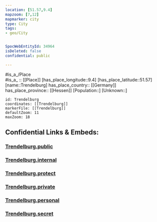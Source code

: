 ```yaml
---
location: [51.57,9.4] 
mapzoom: [7,12] 
mapmarker: city 
type: City
tags:
- geo/City


SpocWebEntityId: 34964
isDeleted: false
confidential: public

---
```

#is_a_/Place  
#is_a_ :: [[Place]] 
[has_place_longitude::9.4] 
[has_place_latitude::51.57] 
[name::Trendelburg] 
has_place_country:: [[Germany]]  
has_place_province:: [[Hessen]] 
[Population::] 
[Unknown::] 


```leaflet
id: Trendelburg
coordinates: [[Trendelburg]] 
markerFile: [[Trendelburg]] 
defaultZoom: 11 
maxZoom: 18
```


## Confidential Links & Embeds: 

### [Trendelburg.public](/_public/\Earth\Continent\Europe\Europe~Central\Germany\Germany~West\Hessen\counties~Hessen\Kassel-Kreis\cities~KasselTrendelburg.public.md) 

### [Trendelburg.internal](/_internal/\Earth\Continent\Europe\Europe~Central\Germany\Germany~West\Hessen\counties~Hessen\Kassel-Kreis\cities~KasselTrendelburg.internal.md) 

### [Trendelburg.protect](/_protect/\Earth\Continent\Europe\Europe~Central\Germany\Germany~West\Hessen\counties~Hessen\Kassel-Kreis\cities~KasselTrendelburg.protect.md) 

### [Trendelburg.private](/_private/\Earth\Continent\Europe\Europe~Central\Germany\Germany~West\Hessen\counties~Hessen\Kassel-Kreis\cities~KasselTrendelburg.private.md) 

### [Trendelburg.personal](/_personal/\Earth\Continent\Europe\Europe~Central\Germany\Germany~West\Hessen\counties~Hessen\Kassel-Kreis\cities~KasselTrendelburg.personal.md) 

### [Trendelburg.secret](/_secret/\Earth\Continent\Europe\Europe~Central\Germany\Germany~West\Hessen\counties~Hessen\Kassel-Kreis\cities~KasselTrendelburg.secret.md)

